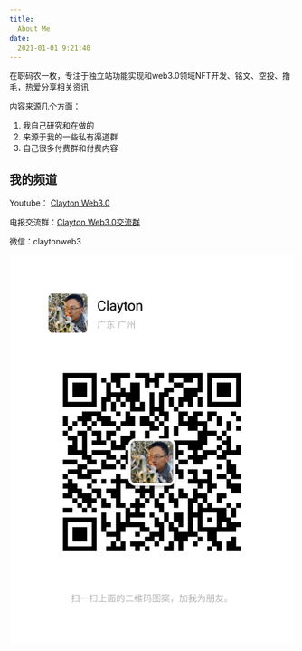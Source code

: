 ```yaml
---
title:
  About Me
date:
  2021-01-01 9:21:40
---
```

在职码农一枚，专注于独立站功能实现和web3.0领域NFT开发、铭文、空投、撸毛，热爱分享相关资讯

内容来源几个方面：

1. 我自己研究和在做的
2. 来源于我的一些私有渠道群
3. 自己很多付费群和付费内容

## 我的频道

Youtube： [Clayton Web3.0](https://youtube.com/@Clayton_web3?feature=shared)

电报交流群：[Clayton Web3.0交流群](https://t.me/+vt0flsa63d9jMmM1)

微信：claytonweb3

![1706679918305](image/index/1706679918305.png)
